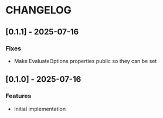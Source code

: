 # CHANGELOG

## [0.1.1] - 2025-07-16

### Fixes

- Make EvaluateOptions properties public so they can be set

## [0.1.0] - 2025-07-16

### Features

- Initial implementation